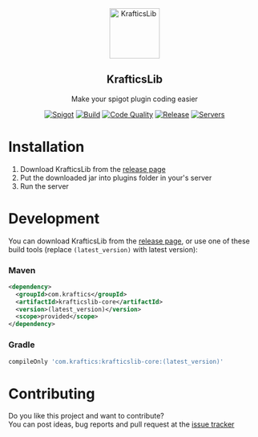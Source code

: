 <div align="center">
<img width="100px" src="https://i.imgur.com/89WxGsY.png" alt="KrafticsLib">
<h2>KrafticsLib</h2>

<p align="center">
Make your spigot plugin coding easier
</p>

[![Spigot](https://img.shields.io/badge/spigot-1.16.5-orange?style=flat-square)](https://www.spigotmc.org/resources/krafticslib.87566/)
[![Build](https://img.shields.io/jenkins/build?jobUrl=http%3A%2F%2Fkraftics.com%3A8080%2Fjob%2FKrafticsTeam%2Fjob%2FKrafticsLib%2Fjob%2Fmaster%2F&style=flat-square)](http://kraftics.com:8080/blue/organizations/jenkins/KrafticsTeam%2FKrafticsLib/branches)
[![Code Quality](https://img.shields.io/codacy/grade/044caacce18f4352953380ecdf0e868b?style=flat-square)](https://app.codacy.com/gh/KrafticsTeam/KrafticsLib/dashboard)
[![Release](https://img.shields.io/github/v/release/KrafticsTeam/KrafticsLib?style=flat-square)](https://github.com/KrafticsTeam/KrafticsLib/releases/latest)
[![Servers](https://img.shields.io/bstats/servers/9916?style=flat-square)](https://bstats.org/plugin/bukkit/KrafticsLib/9916)
</div>

# Installation

1.  Download KrafticsLib from the [release page](https://github.com/KrafticsTeam/KrafticsLib/releases)
2.  Put the downloaded jar into plugins folder in your's server
3.  Run the server

# Development

You can download KrafticsLib from the [release page](https://github.com/KrafticsTeam/KrafticsLib/releases),
or use one of these build tools (replace `(latest_version)` with latest version):

### Maven
```xml
<dependency>
  <groupId>com.kraftics</groupId>
  <artifactId>krafticslib-core</artifactId>
  <version>(latest_version)</version>
  <scope>provided</scope>
</dependency>
```

### Gradle
```gradle
compileOnly 'com.kraftics:krafticslib-core:(latest_version)'
```

# Contributing

Do you like this project and want to contribute?<br>
You can post ideas, bug reports and pull request at the [issue tracker](https://github.com/KrafticsTeam/KrafticsLib/issues)
